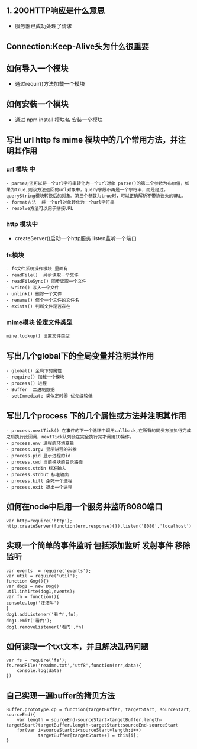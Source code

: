 ## 1. 200HTTP响应是什么意思

- 服务器已成功处理了请求

## Connection:Keep-Alive头为什么很重要

## 如何导入一个模块
 - 通过requir()方法加载一个模块

## 如何安装一个模块

 - 通过 npm install 模块名  安装一个模块

## 写出 url http fs mime 模块中的几个常用方法，并注明其作用

### url 模块 中
    - parse方法可以将一个url字符串转化为一个url对象 parse()的第二个参数为布尔值，如果为true,则该方法返回的url对象中，query字段不再是一个字符串，而是经过，queryString模块转换后的对象。第三个参数为true时，可以正确解析不带协议头的URL。
    - format方法  将一个url对象转化为一个url字符串
    - resolve方法可以用于拼接URL

### http 模块中
- createServer()启动一个http服务 listen监听一个端口

### fs模块
    - fs文件系统操作模块 里面有
    - readFile()  异步读取一个文件
    - readFileSync() 同步读取一个文件
    - write() 写入一个文件
    - unlink() 删除一个文件
    - rename() 修个一个文件的文件名
    - exists() 判断文件是否存在

### mime模块 设定文件类型
    mine.lookup() 设置文件类型

## 写出几个global下的全局变量并注明其作用
    - global() 全局下的属性
    - require() 加载一个模块
    - process() 进程
    - Buffer  二进制数据
    - setImmediate 类似定时器 优先级较低

## 写出几个process 下的几个属性或方法并注明其作用
    - process.nextTick() 在事件的下一个循环中调用callback,在所有的同步方法执行完成之后执行此回调，nextTick队列会在完全执行完才调用IO操作。
    - process.env 进程的环境变量
    - process.argv 显示进程的形参
    - process.pid 显示进程的id
    - process.cwd 当前模块的目录路径
    - process.stdin 标准输入
    - process.stdout 标准输出
    - process.kill 杀死一个进程
    - process.exit 退出一个进程

## 如何在node中启用一个服务并监听8080端口
    var http=require('http');
    http.createServer(function(err,response){}).listen('8080','localhost')
## 实现一个简单的事件监听 包括添加监听 发射事件 移除监听

    var events  = require('events');
    var util = require('util');
    function Gog(){}
    var dog1 = new Dog()
    util.inhirte(dog1,events);
    var fn = function(){
    console.log('汪汪叫')
    }
    dog1.addListener('看门',fn);
    dog1.emit('看门');
    dog1.removeListener('看门',fn)


## 如何读取一个txt文本，并且解决乱码问题
    var fs = require('fs');
    fs.readFile('readme.txt','utf8',function(err,data){
        console.log(data)
    })

## 自己实现一遍buffer的拷贝方法
    Buffer.prototype.cp = function(targetBuffer, targetStart, sourceStart, sourceEnd){
        var length = sourceEnd-sourceStart>targetBuffer.length-targetStart?targetBuffer.length-targetStart:sourceEnd-sourceStart
        for(var i=sourceStart;i<sourceStart+length;i++)
                targetBuffer[targetStart++] = this[i];
    }